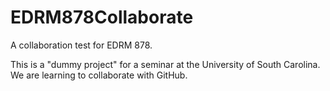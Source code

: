 # EDRM878Collaborate
A collaboration test for EDRM 878.

This is a "dummy project" for a seminar at the University of South Carolina. We are learning to collaborate with GitHub.
